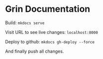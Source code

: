 # Grin Documentation

Build:
`mkdocs serve`

Visit URL to see live changes:
`localhost:8000`

Deploy to github:
`mkdocs gh-deploy --force`

And finally push all changes.
